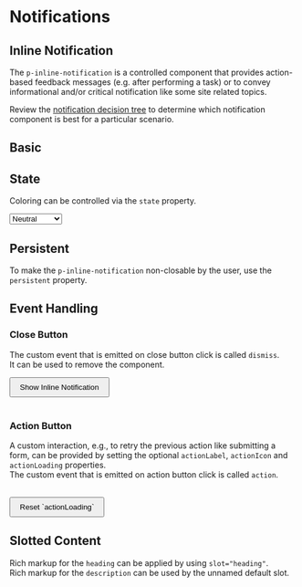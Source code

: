 # Notifications

<TableOfContents></TableOfContents>

## Inline Notification

The `p-inline-notification` is a controlled component that provides action-based feedback messages (e.g. after performing a task) or to convey informational and/or critical notification like some site related topics.  

Review the [notification decision tree](components/notifications/decision-tree) to determine which notification component is best for a particular scenario.

## Basic

<Playground :markup="basic" :config="config"></Playground>


## State

Coloring can be controlled via the `state` property.

<Playground :markup="stateDemo" :config="config">
  <select v-model="state" aria-label="Select state">
    <option disabled>Select state</option>
    <option value="neutral">Neutral</option>
    <option value="success">Success</option>
    <option value="warning">Warning</option>
    <option value="error">Error</option>
  </select>
</Playground>

## Persistent

To make the `p-inline-notification` non-closable by the user, use the `persistent` property.

<Playground :markup="persistent" :config="config"></Playground>

## Event Handling

### Close Button

The custom event that is emitted on close button click is called `dismiss`.  
It can be used to remove the component.

<Playground :frameworkMarkup="events" :config="config">
  <button id="bannerEventsButton" type="button">Show Inline Notification</button>
  <br>
  <br>
  <div id="bannerEventsWrapper" hidden>
    <p-inline-notification :heading="defaultHeading" :description="defaultDescription"></p-inline-notification>
  </div>
</Playground>

### Action Button

A custom interaction, e.g., to retry the previous action like submitting a form, can be provided by setting the optional `actionLabel`, `actionIcon` and `actionLoading` properties.  
The custom event that is emitted on action button click is called `action`.

<Playground :frameworkMarkup="actionButton" :config="config">
  <p-inline-notification
    id="bannerAction"
    :heading="defaultHeading"
    :description="defaultDescription"
    action-label="Retry"
    action-icon="reset"
  ></p-inline-notification>
  <br>
  <button id="bannerActionButton" type="button">Reset `actionLoading`</button>
</Playground>

## Slotted Content

Rich markup for the `heading` can be applied by using `slot="heading"`.  
Rich markup for the `description` can be used by the unnamed default slot.  

<Playground :markup="slottedContent" :config="config"></Playground>

<script lang="ts">
import Vue from 'vue';
import Component from 'vue-class-component';
import { getInlineNotificationCodeSamples } from '@porsche-design-system/shared';

@Component
export default class Code extends Vue {
  config = { themeable: true };
  
  state = 'neutral';
  width = 'basic';

  defaultHeading = 'Some heading';
  defaultDescription = 'Some description.';
  slottedHeading = 'Some slotted heading';
  slottedDescription = 'Some slotted description. You can also add inline <a href="https://porsche.com">links</a> to route to another page.';

  basic =
`<p-inline-notification heading="${this.defaultHeading}" description="${this.defaultDescription}">
</p-inline-notification>
<br>
<!-- or alternatively -->
<p-inline-notification heading="${this.defaultHeading}">
  ${this.defaultDescription}
</p-inline-notification>`;
    
  get stateDemo() {
    return `<p-inline-notification heading="${this.defaultHeading}" description="${this.defaultDescription}" state="${this.state}">
</p-inline-notification>`;
  }
    
  persistent =
`<p-inline-notification heading="${this.defaultHeading}" description="${this.defaultDescription}" persistent="true">
</p-inline-notification>`;

  slottedContent =
`<p-inline-notification>
  <span slot="heading">${this.slottedHeading}</span>
  ${this.slottedDescription}
</p-inline-notification>`;

  events = getInlineNotificationCodeSamples('example-events');
  actionButton = getInlineNotificationCodeSamples('example-action-button');

  mounted(): void {
    const buttonEvents = document.querySelector('#bannerEventsButton');
    const bannerEvents = document.querySelector('#bannerEventsWrapper p-inline-notification');
    const { parentElement } = bannerEvents;
    buttonEvents.addEventListener('click', () => (parentElement.hidden = false));
    bannerEvents.addEventListener('dismiss', () => (parentElement.hidden = true));

    const buttonAction = document.querySelector('#bannerActionButton');
    const bannerAction = document.querySelector('#bannerAction');
    buttonAction.addEventListener('click', () => (bannerAction.actionLoading = false));
    bannerAction.addEventListener('action', () => (bannerAction.actionLoading = true));
  }
}
</script>

<style lang="scss" scoped>
  button {
    padding: .5rem 1rem;
  }
</style>